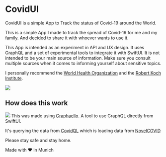 # CovidUI

CovidUI is a simple App to Track the status of Covid-19 around the World.

This is a simple App I made to track the spread of Covid-19 for me and my family. And decided to share it with whoever wants to use it.

This App is intended as an experiment in API and UX design. It uses GraphQL and a set of experimental tools to integrate it with SwiftUI. It is not intended to be your main source of information. Make sure you consult multiple sources when it comes to informing yourself about sensitive topics.

I personally recommend the [World Health Organization](https://www.who.int) and the [Robert Koch Institute](https://www.rki.de/).

![](demo.gif)

## How does this work

![](https://github.com/nerdsupremacist/Graphaello/raw/master/logo.png)
This was made using [Graphaello](https://github.com/nerdsupremacist/Graphaello). A tool to use GraphQL directly from SwiftUI.

It's querying the data from [CovidQL](https://github.com/nerdsupremacist/CovidQL) which is loading data from [NovelCOVID](https://github.com/novelcovid/api)

Please stay safe and stay home.

Made with ♥️ in Munich 
